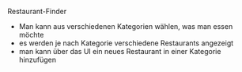 Restaurant-Finder

- Man kann aus verschiedenen Kategorien wählen, was man essen möchte
- es werden je nach Kategorie verschiedene Restaurants angezeigt
- man kann über das UI ein neues Restaurant in einer Kategorie hinzufügen

